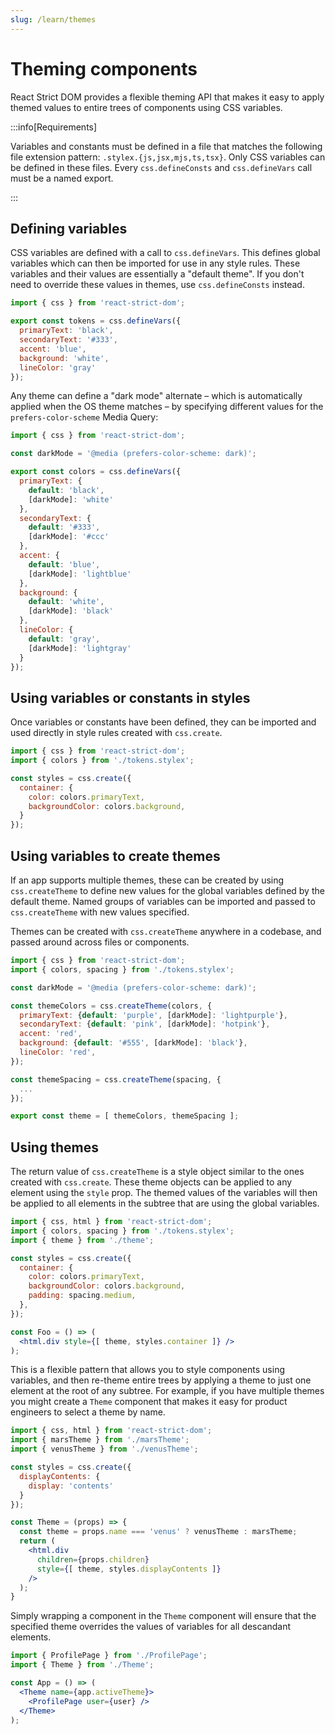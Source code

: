 ```yaml
---
slug: /learn/themes
---
```


# Theming components

<p className="text-xl">React Strict DOM provides a flexible theming API that makes it easy to apply themed values to entire trees of components using CSS variables.</p>

:::info[Requirements]

Variables and constants must be defined in a file that matches the following file extension pattern: `.stylex.{js,jsx,mjs,ts,tsx}`. Only CSS variables can be defined in these files. Every `css.defineConsts` and `css.defineVars` call must be a named export.

:::

## Defining variables

CSS variables are defined with a call to `css.defineVars`. This defines global variables which can then be imported for use in any style rules. These variables and their values are essentially a "default theme". If you don't need to override these values in themes, use `css.defineConsts` instead.

```js title="tokens.stylex.js"
import { css } from 'react-strict-dom';

export const tokens = css.defineVars({
  primaryText: 'black',
  secondaryText: '#333',
  accent: 'blue',
  background: 'white',
  lineColor: 'gray'
});
```

Any theme can define a "dark mode" alternate – which is automatically applied when the OS theme matches –  by specifying different values for the `prefers-color-scheme` Media Query:

```js title="tokens.stylex.js"
import { css } from 'react-strict-dom';

const darkMode = '@media (prefers-color-scheme: dark)';

export const colors = css.defineVars({
  primaryText: {
    default: 'black',
    [darkMode]: 'white'
  },
  secondaryText: {
    default: '#333',
    [darkMode]: '#ccc'
  },
  accent: {
    default: 'blue',
    [darkMode]: 'lightblue'
  },
  background: {
    default: 'white',
    [darkMode]: 'black'
  },
  lineColor: {
    default: 'gray',
    [darkMode]: 'lightgray'
  }
});
```

## Using variables or constants in styles

Once variables or constants have been defined, they can be imported and used directly in style rules created with `css.create`.

```js title="Component.js"
import { css } from 'react-strict-dom';
import { colors } from './tokens.stylex';

const styles = css.create({
  container: {
    color: colors.primaryText,
    backgroundColor: colors.background,
  }
});
```

## Using variables to create themes

If an app supports multiple themes, these can be created by using `css.createTheme` to define new values for the global variables defined by the default theme. Named groups of variables can be imported and passed to `css.createTheme` with new values specified.

Themes can be created with `css.createTheme` anywhere in a codebase, and passed around across files or components.

```js title="theme.js"
import { css } from 'react-strict-dom';
import { colors, spacing } from './tokens.stylex';

const darkMode = '@media (prefers-color-scheme: dark)';

const themeColors = css.createTheme(colors, {
  primaryText: {default: 'purple', [darkMode]: 'lightpurple'},
  secondaryText: {default: 'pink', [darkMode]: 'hotpink'},
  accent: 'red',
  background: {default: '#555', [darkMode]: 'black'},
  lineColor: 'red',
});

const themeSpacing = css.createTheme(spacing, {
  ...
});

export const theme = [ themeColors, themeSpacing ];
```

## Using themes

The return value of `css.createTheme` is a style object similar to the ones created with `css.create`. These theme objects can be applied to any element using the `style` prop. The themed values of the variables will then be applied to all elements in the subtree that are using the global variables.

```jsx title="Component.js"
import { css, html } from 'react-strict-dom';
import { colors, spacing } from './tokens.stylex';
import { theme } from './theme';

const styles = css.create({
  container: {
    color: colors.primaryText,
    backgroundColor: colors.background,
    padding: spacing.medium,
  },
});

const Foo = () => (
  <html.div style={[ theme, styles.container ]} />
);
```

This is a flexible pattern that allows you to style components using variables, and then re-theme entire trees by applying a theme to just one element at the root of any subtree. For example, if you have multiple themes you might create a `Theme` component that makes it easy for product engineers to select a theme by name.

```jsx title="Theme.js"
import { css, html } from 'react-strict-dom';
import { marsTheme } from './marsTheme';
import { venusTheme } from './venusTheme';

const styles = css.create({
  displayContents: {
    display: 'contents'
  }
});

const Theme = (props) => {
  const theme = props.name === 'venus' ? venusTheme : marsTheme;
  return (
    <html.div
      children={props.children}
      style={[ theme, styles.displayContents ]}
    />
  );
}
```

Simply wrapping a component in the `Theme` component will ensure that the specified theme overrides the values of variables for all descandant elements.

```jsx title="App.js"
import { ProfilePage } from './ProfilePage';
import { Theme } from './Theme';

const App = () => (
  <Theme name={app.activeTheme}>
    <ProfilePage user={user} />
  </Theme>
);
```
